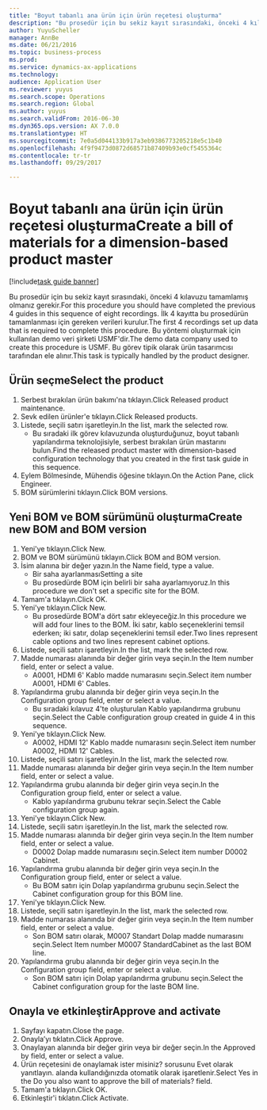 ```yaml
--- 
title: "Boyut tabanlı ana ürün için ürün reçetesi oluşturma"
description: "Bu prosedür için bu sekiz kayıt sırasındaki, önceki 4 kılavuzu tamamlamış olmanız gerekir."
author: YuyuScheller
manager: AnnBe
ms.date: 06/21/2016
ms.topic: business-process
ms.prod: 
ms.service: dynamics-ax-applications
ms.technology: 
audience: Application User
ms.reviewer: yuyus
ms.search.scope: Operations
ms.search.region: Global
ms.author: yuyus
ms.search.validFrom: 2016-06-30
ms.dyn365.ops.version: AX 7.0.0
ms.translationtype: HT
ms.sourcegitcommit: 7e0a5d044133b917a3eb9386773205218e5c1b40
ms.openlocfilehash: 4f9f9473d0872d68571b87409b93e0cf5455364c
ms.contentlocale: tr-tr
ms.lasthandoff: 09/29/2017

---
```

# <a name="create-a-bill-of-materials-for-a-dimension-based-product-master"></a><span data-ttu-id="f5c9f-103">Boyut tabanlı ana ürün için ürün reçetesi oluşturma</span><span class="sxs-lookup"><span data-stu-id="f5c9f-103">Create a bill of materials for a dimension-based product master</span></span>

[!include[task guide banner](../../includes/task-guide-banner.md)]

<span data-ttu-id="f5c9f-104">Bu prosedür için bu sekiz kayıt sırasındaki, önceki 4 kılavuzu tamamlamış olmanız gerekir.</span><span class="sxs-lookup"><span data-stu-id="f5c9f-104">For this procedure you should have completed the previous 4 guides in this sequence of eight recordings.</span></span> <span data-ttu-id="f5c9f-105">İlk 4 kayıtta bu prosedürün tamamlanması için gereken verileri kurulur.</span><span class="sxs-lookup"><span data-stu-id="f5c9f-105">The first 4 recordings set up data that is required to complete this procedure.</span></span> <span data-ttu-id="f5c9f-106">Bu yöntemi oluşturmak için kullanılan demo veri şirketi USMF'dir.</span><span class="sxs-lookup"><span data-stu-id="f5c9f-106">The demo data company used to create this procedure is USMF.</span></span> <span data-ttu-id="f5c9f-107">Bu görev tipik olarak ürün tasarımcısı tarafından ele alınır.</span><span class="sxs-lookup"><span data-stu-id="f5c9f-107">This task is typically handled by the product designer.</span></span>


## <a name="select-the-product"></a><span data-ttu-id="f5c9f-108">Ürün seçme</span><span class="sxs-lookup"><span data-stu-id="f5c9f-108">Select the product</span></span>
1. <span data-ttu-id="f5c9f-109">Serbest bırakılan ürün bakımı'na tıklayın.</span><span class="sxs-lookup"><span data-stu-id="f5c9f-109">Click Released product maintenance.</span></span>
2. <span data-ttu-id="f5c9f-110">Sevk edilen ürünler'e tıklayın.</span><span class="sxs-lookup"><span data-stu-id="f5c9f-110">Click Released products.</span></span>
3. <span data-ttu-id="f5c9f-111">Listede, seçili satırı işaretleyin.</span><span class="sxs-lookup"><span data-stu-id="f5c9f-111">In the list, mark the selected row.</span></span>
    * <span data-ttu-id="f5c9f-112">Bu sıradaki ilk görev kılavuzunda oluşturduğunuz, boyut tabanlı yapılandırma teknolojisiyle, serbest bırakılan ürün mastarını bulun.</span><span class="sxs-lookup"><span data-stu-id="f5c9f-112">Find the released product master with dimension-based configuration technology that you created in the first task guide in this sequence.</span></span>  
4. <span data-ttu-id="f5c9f-113">Eylem Bölmesinde, Mühendis öğesine tıklayın.</span><span class="sxs-lookup"><span data-stu-id="f5c9f-113">On the Action Pane, click Engineer.</span></span>
5. <span data-ttu-id="f5c9f-114">BOM sürümlerini tıklayın.</span><span class="sxs-lookup"><span data-stu-id="f5c9f-114">Click BOM versions.</span></span>

## <a name="create-new-bom-and-bom-version"></a><span data-ttu-id="f5c9f-115">Yeni BOM ve BOM sürümünü oluşturma</span><span class="sxs-lookup"><span data-stu-id="f5c9f-115">Create new BOM and BOM version</span></span>
1. <span data-ttu-id="f5c9f-116">Yeni'ye tıklayın.</span><span class="sxs-lookup"><span data-stu-id="f5c9f-116">Click New.</span></span>
2. <span data-ttu-id="f5c9f-117">BOM ve BOM sürümünü tıklayın.</span><span class="sxs-lookup"><span data-stu-id="f5c9f-117">Click BOM and BOM version.</span></span>
3. <span data-ttu-id="f5c9f-118">İsim alanına bir değer yazın.</span><span class="sxs-lookup"><span data-stu-id="f5c9f-118">In the Name field, type a value.</span></span>
    * <span data-ttu-id="f5c9f-119">Bir saha ayarlanması</span><span class="sxs-lookup"><span data-stu-id="f5c9f-119">Setting a site</span></span>  
    * <span data-ttu-id="f5c9f-120">Bu prosedürde BOM için belirli bir saha ayarlamıyoruz.</span><span class="sxs-lookup"><span data-stu-id="f5c9f-120">In this procedure we don't set a specific site for the BOM.</span></span>  
4. <span data-ttu-id="f5c9f-121">Tamam'a tıklayın.</span><span class="sxs-lookup"><span data-stu-id="f5c9f-121">Click OK.</span></span>
5. <span data-ttu-id="f5c9f-122">Yeni'ye tıklayın.</span><span class="sxs-lookup"><span data-stu-id="f5c9f-122">Click New.</span></span>
    * <span data-ttu-id="f5c9f-123">Bu prosedürde BOM'a dört satır ekleyeceğiz.</span><span class="sxs-lookup"><span data-stu-id="f5c9f-123">In this procedure we will add four lines to the BOM.</span></span> <span data-ttu-id="f5c9f-124">İki satır, kablo seçeneklerini temsil ederken; iki satır, dolap seçeneklerini temsil eder.</span><span class="sxs-lookup"><span data-stu-id="f5c9f-124">Two lines represent cable options and two lines represent cabinet options.</span></span>  
6. <span data-ttu-id="f5c9f-125">Listede, seçili satırı işaretleyin.</span><span class="sxs-lookup"><span data-stu-id="f5c9f-125">In the list, mark the selected row.</span></span>
7. <span data-ttu-id="f5c9f-126">Madde numarası alanında bir değer girin veya seçin.</span><span class="sxs-lookup"><span data-stu-id="f5c9f-126">In the Item number field, enter or select a value.</span></span>
    * <span data-ttu-id="f5c9f-127">A0001, HDMI 6' Kablo madde numarasını seçin.</span><span class="sxs-lookup"><span data-stu-id="f5c9f-127">Select item number A0001, HDMI 6' Cables.</span></span>  
8. <span data-ttu-id="f5c9f-128">Yapılandırma grubu alanında bir değer girin veya seçin.</span><span class="sxs-lookup"><span data-stu-id="f5c9f-128">In the Configuration group field, enter or select a value.</span></span>
    * <span data-ttu-id="f5c9f-129">Bu sıradaki kılavuz 4'te oluşturulan Kablo yapılandırma grubunu seçin.</span><span class="sxs-lookup"><span data-stu-id="f5c9f-129">Select the Cable configuration group created in guide 4 in this sequence.</span></span>  
9. <span data-ttu-id="f5c9f-130">Yeni'ye tıklayın.</span><span class="sxs-lookup"><span data-stu-id="f5c9f-130">Click New.</span></span>
    * <span data-ttu-id="f5c9f-131">A0002, HDMI 12' Kablo madde numarasını seçin.</span><span class="sxs-lookup"><span data-stu-id="f5c9f-131">Select item number A0002, HDMI 12' Cables.</span></span>  
10. <span data-ttu-id="f5c9f-132">Listede, seçili satırı işaretleyin.</span><span class="sxs-lookup"><span data-stu-id="f5c9f-132">In the list, mark the selected row.</span></span>
11. <span data-ttu-id="f5c9f-133">Madde numarası alanında bir değer girin veya seçin.</span><span class="sxs-lookup"><span data-stu-id="f5c9f-133">In the Item number field, enter or select a value.</span></span>
12. <span data-ttu-id="f5c9f-134">Yapılandırma grubu alanında bir değer girin veya seçin.</span><span class="sxs-lookup"><span data-stu-id="f5c9f-134">In the Configuration group field, enter or select a value.</span></span>
    * <span data-ttu-id="f5c9f-135">Kablo yapılandırma grubunu tekrar seçin.</span><span class="sxs-lookup"><span data-stu-id="f5c9f-135">Select the Cable configuration group again.</span></span>  
13. <span data-ttu-id="f5c9f-136">Yeni'ye tıklayın.</span><span class="sxs-lookup"><span data-stu-id="f5c9f-136">Click New.</span></span>
14. <span data-ttu-id="f5c9f-137">Listede, seçili satırı işaretleyin.</span><span class="sxs-lookup"><span data-stu-id="f5c9f-137">In the list, mark the selected row.</span></span>
15. <span data-ttu-id="f5c9f-138">Madde numarası alanında bir değer girin veya seçin.</span><span class="sxs-lookup"><span data-stu-id="f5c9f-138">In the Item number field, enter or select a value.</span></span>
    * <span data-ttu-id="f5c9f-139">D0002 Dolap madde numarasını seçin.</span><span class="sxs-lookup"><span data-stu-id="f5c9f-139">Select item number D0002 Cabinet.</span></span>  
16. <span data-ttu-id="f5c9f-140">Yapılandırma grubu alanında bir değer girin veya seçin.</span><span class="sxs-lookup"><span data-stu-id="f5c9f-140">In the Configuration group field, enter or select a value.</span></span>
    * <span data-ttu-id="f5c9f-141">Bu BOM satırı için Dolap yapılandırma grubunu seçin.</span><span class="sxs-lookup"><span data-stu-id="f5c9f-141">Select the Cabinet configuration group for this BOM line.</span></span>  
17. <span data-ttu-id="f5c9f-142">Yeni'ye tıklayın.</span><span class="sxs-lookup"><span data-stu-id="f5c9f-142">Click New.</span></span>
18. <span data-ttu-id="f5c9f-143">Listede, seçili satırı işaretleyin.</span><span class="sxs-lookup"><span data-stu-id="f5c9f-143">In the list, mark the selected row.</span></span>
19. <span data-ttu-id="f5c9f-144">Madde numarası alanında bir değer girin veya seçin.</span><span class="sxs-lookup"><span data-stu-id="f5c9f-144">In the Item number field, enter or select a value.</span></span>
    * <span data-ttu-id="f5c9f-145">Son BOM satırı olarak, M0007 Standart Dolap madde numarasını seçin.</span><span class="sxs-lookup"><span data-stu-id="f5c9f-145">Select Item number M0007 StandardCabinet as the last BOM line.</span></span>  
20. <span data-ttu-id="f5c9f-146">Yapılandırma grubu alanında bir değer girin veya seçin.</span><span class="sxs-lookup"><span data-stu-id="f5c9f-146">In the Configuration group field, enter or select a value.</span></span>
    * <span data-ttu-id="f5c9f-147">Son BOM satırı için Dolap yapılandırma grubunu seçin.</span><span class="sxs-lookup"><span data-stu-id="f5c9f-147">Select the Cabinet configuration group for the laste BOM line.</span></span>  

## <a name="approve-and-activate"></a><span data-ttu-id="f5c9f-148">Onayla ve etkinleştir</span><span class="sxs-lookup"><span data-stu-id="f5c9f-148">Approve and activate</span></span>
1. <span data-ttu-id="f5c9f-149">Sayfayı kapatın.</span><span class="sxs-lookup"><span data-stu-id="f5c9f-149">Close the page.</span></span>
2. <span data-ttu-id="f5c9f-150">Onayla’yı tıklatın.</span><span class="sxs-lookup"><span data-stu-id="f5c9f-150">Click Approve.</span></span>
3. <span data-ttu-id="f5c9f-151">Onaylayan alanında bir değer girin veya bir değer seçin.</span><span class="sxs-lookup"><span data-stu-id="f5c9f-151">In the Approved by field, enter or select a value.</span></span>
4. <span data-ttu-id="f5c9f-152">Ürün reçetesini de onaylamak ister misiniz? sorusunu Evet olarak yanıtlayın. alanda kullandığınızda otomatik olarak işaretlenir.</span><span class="sxs-lookup"><span data-stu-id="f5c9f-152">Select Yes in the Do you also want to approve the bill of materials? field.</span></span>
5. <span data-ttu-id="f5c9f-153">Tamam'a tıklayın.</span><span class="sxs-lookup"><span data-stu-id="f5c9f-153">Click OK.</span></span>
6. <span data-ttu-id="f5c9f-154">Etkinleştir'i tıklatın.</span><span class="sxs-lookup"><span data-stu-id="f5c9f-154">Click Activate.</span></span>


